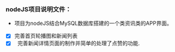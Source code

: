 ### nodeJS项目说明文件：
- 项目为nodeJS结合MySQL数据库搭建的一个类资讯类的APP界面。
- [x]   完善首页轮播图和新闻列表
- [x]   完善新闻详情页面的制作并简单的处理了点赞的功能.
